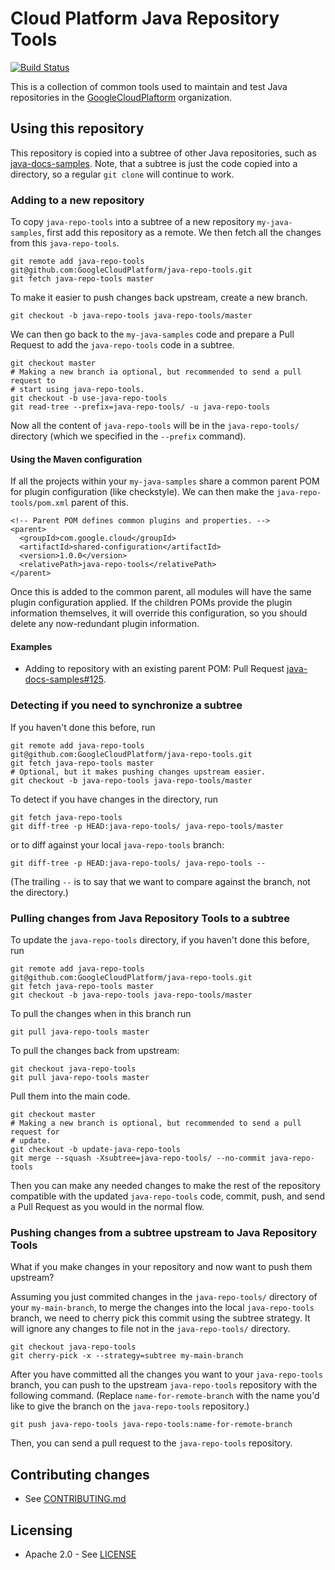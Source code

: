 # Cloud Platform Java Repository Tools

[![Build
Status](https://travis-ci.org/GoogleCloudPlatform/java-repo-tools.svg?branch=master)](https://travis-ci.org/GoogleCloudPlatform/java-repo-tools)

This is a collection of common tools used to maintain and test Java repositories
in the [GoogleCloudPlaftorm](https://github.com/GoogleCloudPlatform)
organization.


## Using this repository

This repository is copied into a subtree of other Java repositories, such as
[java-docs-samples](/GoogleCloudPlatform/java-docs-samples). Note, that a
subtree is just the code copied into a directory, so a regular `git clone` will
continue to work.


### Adding to a new repository

To copy `java-repo-tools` into a subtree of a new repository `my-java-samples`,
first add this repository as a remote. We then fetch all the changes from this
`java-repo-tools`.

```
git remote add java-repo-tools git@github.com:GoogleCloudPlatform/java-repo-tools.git
git fetch java-repo-tools master
```

To make it easier to push changes back upstream, create a new branch.

```
git checkout -b java-repo-tools java-repo-tools/master
```

We can then go back to the `my-java-samples` code and prepare a Pull Request to
add the `java-repo-tools` code in a subtree.

```
git checkout master
# Making a new branch ia optional, but recommended to send a pull request to
# start using java-repo-tools.
git checkout -b use-java-repo-tools
git read-tree --prefix=java-repo-tools/ -u java-repo-tools
```

Now all the content of `java-repo-tools` will be in the `java-repo-tools/`
directory (which we specified in the `--prefix` command).

#### Using the Maven configuration

If all the projects within your `my-java-samples` share a common parent POM for
plugin configuration (like checkstyle). We can then make the
`java-repo-tools/pom.xml` parent of this.

```
<!-- Parent POM defines common plugins and properties. -->
<parent>
  <groupId>com.google.cloud</groupId>
  <artifactId>shared-configuration</artifactId>
  <version>1.0.0</version>
  <relativePath>java-repo-tools</relativePath>
</parent>
```

Once this is added to the common parent, all modules will have the same plugin
configuration applied. If the children POMs provide the plugin information
themselves, it will override this configuration, so you should delete any
now-redundant plugin information.


#### Examples

- Adding to repository with an existing parent POM: Pull Request
  [java-docs-samples#125][java-docs-samples-125].

[java-docs-samples-125]: https://github.com/GoogleCloudPlatform/java-docs-samples/pull/125


### Detecting if you need to synchronize a subtree

If you haven't done this before, run

```
git remote add java-repo-tools git@github.com:GoogleCloudPlatform/java-repo-tools.git
git fetch java-repo-tools master
# Optional, but it makes pushing changes upstream easier.
git checkout -b java-repo-tools java-repo-tools/master
```

To detect if you have changes in the directory, run

```
git fetch java-repo-tools
git diff-tree -p HEAD:java-repo-tools/ java-repo-tools/master
```

or to diff against your local `java-repo-tools` branch:

```
git diff-tree -p HEAD:java-repo-tools/ java-repo-tools --
```

(The trailing `--` is to say that we want to compare against the branch, not the
directory.)


### Pulling changes from Java Repository Tools to a subtree

To update the `java-repo-tools` directory, if you haven't done this before, run

```
git remote add java-repo-tools
git@github.com:GoogleCloudPlatform/java-repo-tools.git
git fetch java-repo-tools master
git checkout -b java-repo-tools java-repo-tools/master
```

To pull the changes when in this branch run

```
git pull java-repo-tools master
```

To pull the changes back from upstream:

```
git checkout java-repo-tools
git pull java-repo-tools master
```

Pull them into the main code.

```
git checkout master
# Making a new branch is optional, but recommended to send a pull request for
# update.
git checkout -b update-java-repo-tools
git merge --squash -Xsubtree=java-repo-tools/ --no-commit java-repo-tools
```

Then you can make any needed changes to make the rest of the repository
compatible with the updated `java-repo-tools` code, commit, push, and send a
Pull Request as you would in the normal flow.


### Pushing changes from a subtree upstream to Java Repository Tools

What if you make changes in your repository and now want to push them upstream?

Assuming you just commited changes in the `java-repo-tools/` directory of your
`my-main-branch`, to merge the changes into the local `java-repo-tools` branch,
we need to cherry pick this commit using the subtree strategy. It will ignore
any changes to file not in the `java-repo-tools/` directory.

```
git checkout java-repo-tools
git cherry-pick -x --strategy=subtree my-main-branch
```

After you have committed all the changes you want to your `java-repo-tools`
branch, you can push to the upstream `java-repo-tools` repository with the
following command. (Replace `name-for-remote-branch` with the name you'd like to
give the branch on the `java-repo-tools` repository.)

```
git push java-repo-tools java-repo-tools:name-for-remote-branch
```

Then, you can send a pull request to the `java-repo-tools` repository.


## Contributing changes

-  See [CONTRIBUTING.md](CONTRIBUTING.md)


## Licensing

- Apache 2.0 - See [LICENSE](LICENSE)

